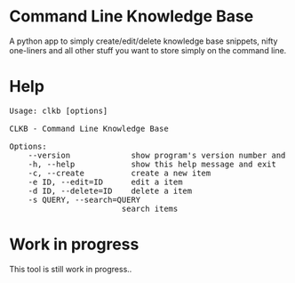 Command Line Knowledge Base
====
A python app to simply create/edit/delete knowledge base snippets, nifty one-liners and all other stuff you want to store simply on the command line.

Help
====
<pre>
Usage: clkb [options]

CLKB - Command Line Knowledge Base

Options:
    --version             show program's version number and exit
    -h, --help            show this help message and exit
    -c, --create          create a new item
    -e ID, --edit=ID      edit a item
    -d ID, --delete=ID    delete a item
    -s QUERY, --search=QUERY
                        search items
</pre>

Work in progress
====
This tool is still work in progress..
